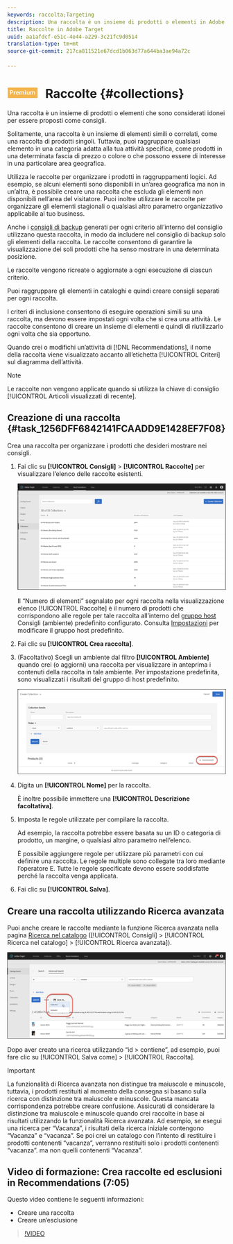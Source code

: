 ```yaml
---
keywords: raccolta;Targeting
description: Una raccolta è un insieme di prodotti o elementi in Adobe Target che sono considerati idonei per essere proposti come consigli.
title: Raccolte in Adobe Target
uuid: aa1afdcf-e51c-4e44-a229-3c21fc9d0514
translation-type: tm+mt
source-git-commit: 217ca811521e67dcd1b063d77a644ba3ae94a72c

---
```



# ![PREMIUM](/help/assets/premium.png) Raccolte {#collections}

Una raccolta è un insieme di prodotti o elementi che sono considerati idonei per essere proposti come consigli.

Solitamente, una raccolta è un insieme di elementi simili o correlati, come una raccolta di prodotti singoli. Tuttavia, puoi raggruppare qualsiasi elemento in una categoria adatta alla tua attività specifica, come prodotti in una determinata fascia di prezzo o colore o che possono essere di interesse in una particolare area geografica.

Utilizza le raccolte per organizzare i prodotti in raggruppamenti logici. Ad esempio, se alcuni elementi sono disponibili in un’area geografica ma non in un’altra, è possibile creare una raccolta che escluda gli elementi non disponibili nell’area del visitatore. Puoi inoltre utilizzare le raccolte per organizzare gli elementi stagionali o qualsiasi altro parametro organizzativo applicabile al tuo business.

Anche i [consigli di backup](/help/c-recommendations/c-algorithms/backup-recs.md) generati per ogni criterio all’interno del consiglio utilizzano questa raccolta, in modo da includere nel consiglio di backup solo gli elementi della raccolta. Le raccolte consentono di garantire la visualizzazione dei soli prodotti che ha senso mostrare in una determinata posizione.

Le raccolte vengono ricreate o aggiornate a ogni esecuzione di ciascun criterio.

Puoi raggruppare gli elementi in cataloghi e quindi creare consigli separati per ogni raccolta.

I criteri di inclusione consentono di eseguire operazioni simili su una raccolta, ma devono essere impostati ogni volta che si crea una attività. Le raccolte consentono di creare un insieme di elementi e quindi di riutilizzarlo ogni volta che sia opportuno.

Quando crei o modifichi un’attività di [!DNL Recommendations], il nome della raccolta viene visualizzato accanto all’etichetta [!UICONTROL Criteri] sul diagramma dell’attività.

>[!NOTE]
>
>Le raccolte non vengono applicate quando si utilizza la chiave di consiglio [!UICONTROL Articoli visualizzati di recente].

## Creazione di una raccolta {#task_1256DFF6842141FCAADD9E1428EF7F08}

Crea una raccolta per organizzare i prodotti che desideri mostrare nei consigli.

1. Fai clic su **[!UICONTROL Consigli]** &gt; **[!UICONTROL Raccolte]** per visualizzare l’elenco delle raccolte esistenti.

   ![Elenco Raccolte](assets/collections_list.png)

   Il “Numero di elementi” segnalato per ogni raccolta nella visualizzazione elenco [!UICONTROL Raccolte] è il numero di prodotti che corrispondono alle regole per tale raccolta all’interno del [gruppo host](/help/administrating-target/hosts.md) Consigli (ambiente) predefinito configurato. Consulta [Impostazioni](../../c-recommendations/plan-implement.md#concept_C1E1E2351413468692D6C21145EF0B84) per modificare il gruppo host predefinito.

1. Fai clic su **[!UICONTROL Crea raccolta]**.

1. (Facoltativo) Scegli un ambiente dal filtro **[!UICONTROL Ambiente]** quando crei (o aggiorni) una raccolta per visualizzare in anteprima i contenuti della raccolta in tale ambiente. Per impostazione predefinita, sono visualizzati i risultati del gruppo di host predefinito.

   ![Creare una raccolta](/help/c-recommendations/c-products/assets/CreateCollection.png)

1. Digita un **[!UICONTROL Nome]** per la raccolta.

   È inoltre possibile immettere una **[!UICONTROL Descrizione facoltativa]**.

1. Imposta le regole utilizzate per compilare la raccolta.

   Ad esempio, la raccolta potrebbe essere basata su un ID o categoria di prodotto, un margine, o qualsiasi altro parametro nell’elenco.

   È possibile aggiungere regole per utilizzare più parametri con cui definire una raccolta. Le regole multiple sono collegate tra loro mediante l’operatore E. Tutte le regole specificate devono essere soddisfatte perché la raccolta venga applicata.

1. Fai clic su **[!UICONTROL Salva]**.

## Creare una raccolta utilizzando Ricerca avanzata

Puoi anche creare le raccolte mediante la funzione Ricerca avanzata nella pagina [Ricerca nel catalogo](/help/c-recommendations/c-products/catalog-search.md) ([!UICONTROL Consigli] &gt; [!UICONTROL Ricerca nel catalogo] &gt; [!UICONTROL Ricerca avanzata]).

![Salva con nome](/help/c-recommendations/c-products/assets/save-as.png)

Dopo aver creato una ricerca utilizzando “id &gt; contiene”, ad esempio, puoi fare clic su [!UICONTROL Salva come] &gt; [!UICONTROL Raccolta].

>[!IMPORTANT]
>
>La funzionalità di Ricerca avanzata non distingue tra maiuscole e minuscole, tuttavia, i prodotti restituiti al momento della consegna si basano sulla ricerca con distinzione tra maiuscole e minuscole. Questa mancata corrispondenza potrebbe creare confusione. Assicurati di considerare la distinzione tra maiuscole e minuscole quando crei raccolte in base ai risultati utilizzando la funzionalità Ricerca avanzata. Ad esempio, se esegui una ricerca per “Vacanza”, i risultati della ricerca iniziale contengono “Vacanza” e “vacanza”. Se poi crei un catalogo con l’intento di restituire i prodotti contenenti “vacanza”, verranno restituiti solo i prodotti contenenti “vacanza”. ma non quelli contenenti “Vacanza”.

## Video di formazione: Crea raccolte ed esclusioni in Recommendations (7:05)

Questo video contiene le seguenti informazioni:

* Creare una raccolta
* Creare un’esclusione

>[!VIDEO](https://video.tv.adobe.com/v/27689?captions=ita)